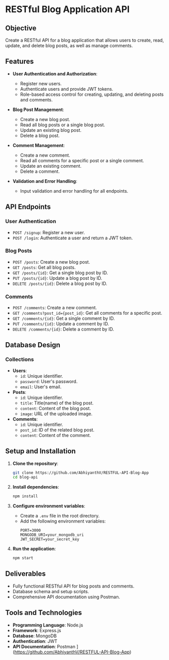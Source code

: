 # RESTful Blog Application API

## Objective
Create a RESTful API for a blog application that allows users to create, read, update, and delete blog posts, as well as manage comments.

## Features

- **User Authentication and Authorization**:
  - Register new users.
  - Authenticate users and provide JWT tokens.
  - Role-based access control for creating, updating, and deleting posts and comments.
    
- **Blog Post Management**:
  - Create a new blog post.
  - Read all blog posts or a single blog post.
  - Update an existing blog post.
  - Delete a blog post.
    
- **Comment Management**:
  - Create a new comment.
  - Read all comments for a specific post or a single comment.
  - Update an existing comment.
  - Delete a comment.
    
- **Validation and Error Handling**:
  - Input validation and error handling for all endpoints.

## API Endpoints

### User Authentication
- `POST /signup`: Register a new user.
- `POST /login`: Authenticate a user and return a JWT token.

### Blog Posts
- `POST /posts`: Create a new blog post.
- `GET /posts`: Get all blog posts.
- `GET /posts/{id}`: Get a single blog post by ID.
- `PUT /posts/{id}`: Update a blog post by ID.
- `DELETE /posts/{id}`: Delete a blog post by ID.

### Comments
- `POST /comments`: Create a new comment.
- `GET /comments?post_id={post_id}`: Get all comments for a specific post.
- `GET /comments/{id}`: Get a single comment by ID.
- `PUT /comments/{id}`: Update a comment by ID.
- `DELETE /comments/{id}`: Delete a comment by ID.

## Database Design
### Collections
- **Users**:
  - `id`: Unique identifier.
  - `password`: User's password.
  - `email`: User's email.
- **Posts**:
  - `id`: Unique identifier.
  - `title`: Title(name) of the blog post.
  - `content`: Content of the blog post.
  - `image`: URL of the uploaded image.
- **Comments**:
  - `id`: Unique identifier.
  - `post_id`: ID of the related blog post.
  - `content`: Content of the comment.
    
## Setup and Installation
1. **Clone the repository**:
    ```bash
    git clone https://github.com/AbhiyanthV/RESTFUL-API-Blog-App
    cd blog-api
    
    ```

2. **Install dependencies**:
    ```bash
    npm install
    ```

3. **Configure environment variables**:
    - Create a `.env` file in the root directory.
    - Add the following environment variables:
        ```env
        PORT=3000
        MONGODB_URI=your_mongodb_uri
        JWT_SECRET=your_secret_key
        ```

4. **Run the application**:
    ```bash
    npm start
    ```
## Deliverables
- Fully functional RESTful API for blog posts and comments.
- Database schema and setup scripts.
- Comprehensive API documentation using Postman.

## Tools and Technologies
- **Programming Language**: Node.js
- **Framework**: Express.js
- **Database**: MongoDB
- **Authentication**: JWT
- **API Documentation**: Postman
](https://github.com/AbhiyanthV/RESTFUL-API-Blog-App)
